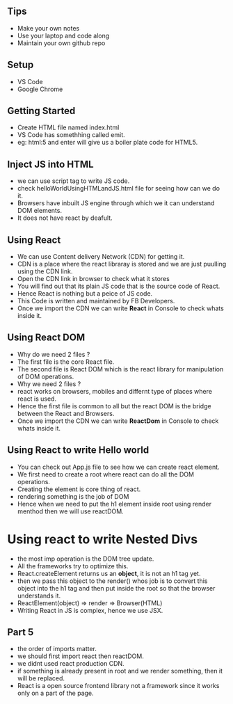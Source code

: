 ## Tips

- Make your own notes
- Use your laptop and code along
- Maintain your own github repo

## Setup

- VS Code
- Google Chrome

## Getting Started

- Create HTML file named index.html
- VS Code has somethhing called emit.
- eg: html:5 and enter will give us a boiler plate code for HTML5.

## Inject JS into HTML

- we can use script tag to write JS code.
- check helloWorldUsingHTMLandJS.html file for seeing how can we do it.
- Browsers have inbuilt JS engine through which we it can understand DOM elements.
- It does not have react by deafult.

## Using React

- We can use Content delivery Network  (CDN) for getting it.
- CDN is a place where the react libraray is stored and we are just puulling using the CDN link.
- Open the CDN link in browser to check what it stores
- You will find out that its plain JS code that is the source code of React.
- Hence React is nothing but a peice of JS code.
- This Code is written and maintained by FB Developers.
- Once we import the CDN we can write **React** in Console to check whats inside it.

## Using React DOM

- Why do we need 2 files ?
- The first file is the core React file.
- The second file is React DOM which is the react library for manipulation of DOM operations.
- Why we need 2 files ?
- react works on browsers, mobiles and differnt type of places where react is used.
- Hence the first file is common to all but the react DOM is the bridge between the React and Browsers.
- Once we import the CDN we can write **ReactDom** in Console to check whats inside it. 

## Using React to write Hello world

- You can check out App.js file to see how we can create react element.
- We first need to create a root where react can do all the DOM operations.
- Creating the element is core thing of react.
- rendering something is the job of DOM
- Hence when we need to put the h1 element inside root using render menthod then we will use reactDOM.

# Using react to write Nested Divs

- the most imp operation is the DOM tree update.
- All the frameworks try to optimize this.
- React.createElement returns us an **object**, it is not an h1 tag yet.
- then we pass this object to the render() whos job is to convert this object into the h1 tag and then put inside the root so that the browser understands it.
- ReactElement(object) => render => Browser(HTML)
- Writing React in JS is complex, hence we use JSX.

## Part 5

- the order of imports matter.
- we should first import react then reactDOM.
- we didnt used react production CDN.
- if something is already present in root and we render something, then it will be replaced.
- React is a open source frontend library not a framework since it works only on a part of the page.
